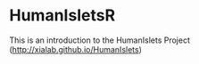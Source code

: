 # HumanIsletsR
This is an introduction to the HumanIslets Project (http://xialab.github.io/HumanIslets)
